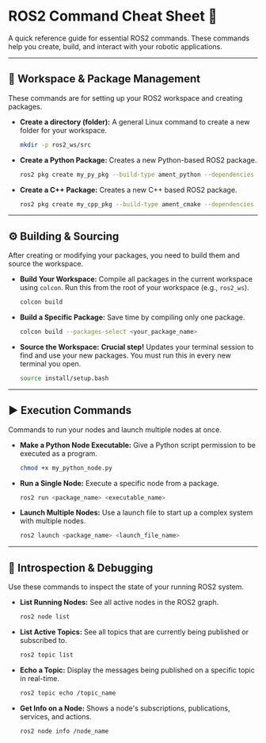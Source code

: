 # ROS2 Command Cheat Sheet 🤖

A quick reference guide for essential ROS2 commands. These commands help you create, build, and interact with your robotic applications.

---

## 📁 Workspace & Package Management

These commands are for setting up your ROS2 workspace and creating packages.

* **Create a directory (folder):**
    A general Linux command to create a new folder for your workspace.
    ```bash
    mkdir -p ros2_ws/src
    ```

* **Create a Python Package:**
    Creates a new Python-based ROS2 package.
    ```bash
    ros2 pkg create my_py_pkg --build-type ament_python --dependencies rclpy
    ```

* **Create a C++ Package:**
    Creates a new C++ based ROS2 package.
    ```bash
    ros2 pkg create my_cpp_pkg --build-type ament_cmake --dependencies rclcpp
    ```

---

## ⚙️ Building & Sourcing

After creating or modifying your packages, you need to build them and source the workspace.

* **Build Your Workspace:**
    Compile all packages in the current workspace using `colcon`. Run this from the root of your workspace (e.g., `ros2_ws`).
    ```bash
    colcon build
    ```

* **Build a Specific Package:**
    Save time by compiling only one package.
    ```bash
    colcon build --packages-select <your_package_name>
    ```

* **Source the Workspace:**
    **Crucial step!** Updates your terminal session to find and use your new packages. You must run this in every new terminal you open.
    ```bash
    source install/setup.bash
    ```

---

## ▶️ Execution Commands

Commands to run your nodes and launch multiple nodes at once.

* **Make a Python Node Executable:**
    Give a Python script permission to be executed as a program.
    ```bash
    chmod +x my_python_node.py
    ```

* **Run a Single Node:**
    Execute a specific node from a package.
    ```bash
    ros2 run <package_name> <executable_name>
    ```

* **Launch Multiple Nodes:**
    Use a launch file to start up a complex system with multiple nodes.
    ```bash
    ros2 launch <package_name> <launch_file_name>
    ```

---

## 🔎 Introspection & Debugging

Use these commands to inspect the state of your running ROS2 system.

* **List Running Nodes:**
    See all active nodes in the ROS2 graph.
    ```bash
    ros2 node list
    ```

* **List Active Topics:**
    See all topics that are currently being published or subscribed to.
    ```bash
    ros2 topic list
    ```

* **Echo a Topic:**
    Display the messages being published on a specific topic in real-time.
    ```bash
    ros2 topic echo /topic_name
    ```

* **Get Info on a Node:**
    Shows a node's subscriptions, publications, services, and actions.
    ```bash
    ros2 node info /node_name
    ```
